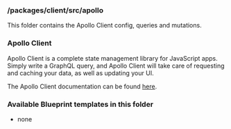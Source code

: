 ### /packages/client/src/apollo

This folder contains the Apollo Client config, queries and mutations.

### Apollo Client

Apollo Client is a complete state management library for JavaScript apps. Simply write a GraphQL query, and Apollo Client will take care of requesting and caching your data, as well as updating your UI.

The Apollo Client documentation can be found [here](https://www.apollographql.com/docs/react/).

### Available Blueprint templates in this folder

- none
